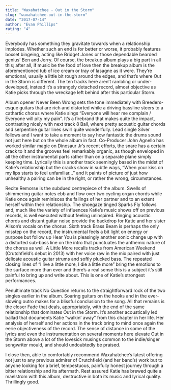 ```yaml
---
title: "Waxahatchee - Out in the Storm"
slug: "waxahatchee-out-in-the-storm"
date: "2017-07-14"
author: "Evan Phillips"
rating: "4"
---
```


Everybody has something they gravitate towards when a relationship implodes. Whether such an end is for better or worse, it probably features boxset bingeing, acting like Bridget Jones or those dependable bearded genius’ Ben and Jerry. Of course, the breakup album plays a big part in all this; after all, if music be the food of love then the breakup album is the aforementioned tub of ice cream or tray of lasagne as it were. They’re emotional, usually a little bit rough around the edges, and that’s where Out in the Storm is different. The ten tracks here aren’t rambling or under-developed, instead it’s a strangely detached record, almost objective as Katie picks through the wreckage left behind after this particular Storm.

Album opener Never Been Wrong sets the tone immediately with Breeders-esque guitars that are rich and distorted while a driving bassline steers to a cathartic chorus where Katie sings “Everyone will hear me complain / Everyone will pity my pain”. It’s a firebrand that makes quite the impact, contrasting nicely with next track 8 Ball, where pretty acoustic guitar chords and serpentine guitar lines swirl quite wonderfully. Lead single Silver follows and I want to take a moment to say how fantastic the drums sound not just here but on the whole album in fact. Co-Producer John Agnello has worked similar magic on Dinosaur Jr’s recent efforts, the snare has a certain crack to it and the grooves feel remarkably organic, as though enveloped in all the other instrumental parts rather than on a separate plane simply keeping time. Lyrically this is another track seemingly based in the midst of Katie’s relationship but the cracks show in subtle ways, “When your kiss on my lips starts to feel unfamiliar…” and it paints of picture of just how unhealthy a pairing can be in the right, or rather the wrong, circumstances.

Recite Remorse is the subdued centrepiece of the album. Swells of shimmering guitar notes ebb and flow over two cycling organ chords while Katie once again reminisces the failings of her partner and to an extent herself within their relationship. The shoegaze tinged Sparks Fly follows and, much like the variety of influences Katie’s music shows off on previous records, is well executed without feeling uninspired. Ringing acoustic chords and distant guitar noise provide the backdrop for Katie and her sister Alison’s vocals on the chorus. Sixth track Brass Beam is perhaps the only misstep on the record, the instrumental feels a bit light on energy or purpose but follow up Hear You is pleasingly another sonic change up with a distorted sub-bass line on the intro that punctuates the anthemic nature of the chorus as well. A Little More recalls tracks from American Weekend (Crutchfield’s debut in 2013) with her voice raw in the mix paired with just delicate acoustic guitar strums and softly plucked bass. The repeated closing lines of “I live a little more, I die a little more” bring the emotions to the surface more than ever and there’s a real sense this is a subject it’s still painful to bring up and write about. This is one of Katie’s strongest performances.

Penultimate track No Question returns to the straightforward rock of the two singles earlier in the album. Soaring guitars on the hooks and in the ever-slowing outro makes for a blissful conclusion to the song. All that remains is the closer Fade that deals, appropriately, with the end of the same relationship that dominates Out in the Storm. It’s another acoustically led ballad that documents Katie “walkin’ away” from this chapter in her life. Her analysis of herself and her actions in the track bring to mind once again the eerie objectiveness of the record. The sense of distance in some of the lyrics and even the instrumentation on several moments here elevate Out in the Storm above a lot of the lovesick musings common to the indie/singer songwriter mould, and should undoubtedly be praised.

I close then, able to comfortably recommend Waxahatchee’s latest offering not just to any previous admirer of Crutchfield (and her band’s) work but to anyone looking for a brief, tempestuous, painfully honest journey through a bitter relationship and its aftermath. Rest assured Katie has brewed quite a maelstrom with this album, destructive in both its music and lyrical quality. Thrillingly good.
